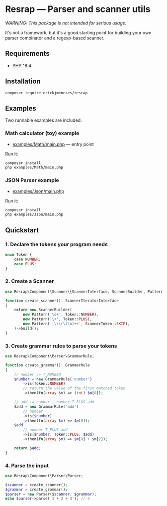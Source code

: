 # Resrap — Parser and scanner utils

*WARNING: This package is not intended for serious usage.*

It's not a framework, but it's a good starting point for building your own parser combinator and a regexp-based scanner.

## Requirements
- PHP ^8.4

## Installation
```bash
composer require erickjmenezes/resrap
```

## Examples
Two runnable examples are included.

### Math calculator (toy) example
- [examples/Math/main.php](./examples/Math/main.php) — entry point

Run it:

```bash
composer install
php examples/Math/main.php
```

### JSON Parser example
- [examples/Json/main.php](./examples/Json/main.php)

Run it:

```bash
composer install
php examples/Json/main.php
```

## Quickstart
### 1. Declare the tokens your program needs
```php
enum Token {
    case NUMBER;
    case PLUS;
}
```

### 2. Create a Scanner
```php
use Resrap\Component\Scanner\{ScannerInterface, ScannerBuilder, Pattern, ScannerToken};

function create_scanner(): ScannerIteratorInterface
{
    return new ScannerBuilder(
        new Pattern('\d+', Token::NUMBER),
        new Pattern('\+', Token::PLUS),
        new Pattern('[\s\r\t\n]++', ScannerToken::SKIP),
    )->build();
}
```

### 3. Create grammar rules to parse your tokens

```php
use Resrap\Component\Parser\GrammarRule;

function create_grammar(): GrammarRule
{
    // number := T_NUMBER
    $number = new GrammarRule('number')
        ->is(Token::NUMBER)
        // return the value of the first matched token
        ->then(fn(array $m) => (int) $m[0]);

    // add := number | number T_PLUS add
    $add = new GrammarRule('add')
        // number
        ->is($number)
        ->then(fn(array $m) => $m[0]);
    $add
        // number T_PLUS add
        ->is($number, Token::PLUS, $add)
        ->then(fn(array $m) => $m[0] + $m[2]);

    return $add;
}
```

### 4. Parse the input

```php
use Resrap\Component\Parser\Parser;

$scanner = create_scanner();
$grammar = create_grammar();
$parser = new Parser($scanner, $grammar);
echo $parser->parse('1 + 2 + 3'); // 6
```

